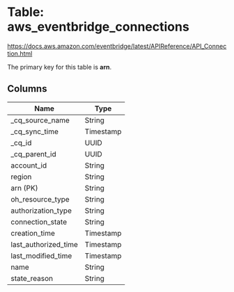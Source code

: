 # Table: aws_eventbridge_connections

https://docs.aws.amazon.com/eventbridge/latest/APIReference/API_Connection.html

The primary key for this table is **arn**.



## Columns
| Name          | Type          |
| ------------- | ------------- |
|_cq_source_name|String|
|_cq_sync_time|Timestamp|
|_cq_id|UUID|
|_cq_parent_id|UUID|
|account_id|String|
|region|String|
|arn (PK)|String|
|oh_resource_type|String|
|authorization_type|String|
|connection_state|String|
|creation_time|Timestamp|
|last_authorized_time|Timestamp|
|last_modified_time|Timestamp|
|name|String|
|state_reason|String|